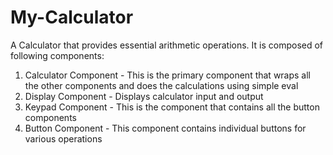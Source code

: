 # My-Calculator
A Calculator that provides essential arithmetic operations.
It is composed of following components:
1. Calculator Component - This is the primary component that wraps all the other components and does the calculations using simple eval
2. Display Component - Displays calculator input and output
3. Keypad Component - This is the component that contains all the button components
4. Button Component - This component contains individual buttons for various operations
